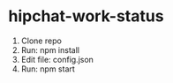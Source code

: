 # hipchat-work-status

1. Clone repo
2. Run: npm install
3. Edit file: config.json
4. Run: npm start
